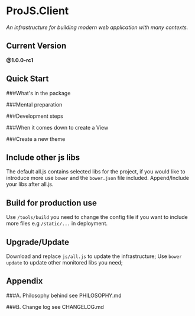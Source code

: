 ProJS.Client
=============
*An infrastructure for building modern web application with many contexts.*


Current Version
---------------
**@1.0.0-rc1**


Quick Start
-----------
###What's in the package

###Mental preparation

###Development steps

###When it comes down to create a View

###Create a new theme



Include other js libs
---------------------
The default all.js contains selected libs for the project, if you would like to introduce more use `bower` and the `bower.json` file included.
Append/Include your libs after all.js.


Build for production use
------------------------
Use `/tools/build` you need to change the config file if you want to include more files e.g `/static/...` in deployment.


Upgrade/Update
--------------
Download and replace `js/all.js` to update the infrastructure;
Use `bower update` to update other monitored libs you need;


Appendix
--------
###A. Philosophy behind
see PHILOSOPHY.md

###B. Change log
see CHANGELOG.md